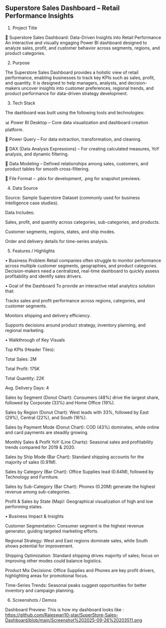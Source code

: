 
## Superstore Sales Dashboard – Retail Performance Insights
1. Project Title 

🛒 Superstore Sales Dashboard: Data-Driven Insights into Retail Performance
An interactive and visually engaging Power BI dashboard designed to analyze sales, profit, and customer behavior across segments, regions, and product categories.

2. Purpose

The Superstore Sales Dashboard provides a holistic view of retail performance, enabling businesses to track key KPIs such as sales, profit, and quantity. It is designed to help managers, analysts, and decision-makers uncover insights into customer preferences, regional trends, and product performance for data-driven strategy development.

3. Tech Stack

The dashboard was built using the following tools and technologies:

📊 Power BI Desktop – Core data visualization and dashboard creation platform.

📂 Power Query – For data extraction, transformation, and cleaning.

🧠 DAX (Data Analysis Expressions) – For creating calculated measures, YoY analysis, and dynamic filtering.

📝 Data Modeling – Defined relationships among sales, customers, and product tables for smooth cross-filtering.

📁 File Format – .pbix for development, .png for snapshot previews.

4. Data Source

Source: Sample Superstore Dataset (commonly used for business intelligence case studies).

Data Includes:

Sales, profit, and quantity across categories, sub-categories, and products.

Customer segments, regions, states, and ship modes.

Order and delivery details for time-series analysis.

5. Features / Highlights

• Business Problem
Retail companies often struggle to monitor performance across multiple customer segments, geographies, and product categories. Decision-makers need a centralized, real-time dashboard to quickly assess profitability and identify sales drivers.

• Goal of the Dashboard
To provide an interactive retail analytics solution that:

Tracks sales and profit performance across regions, categories, and customer segments.

Monitors shipping and delivery efficiency.

Supports decisions around product strategy, inventory planning, and regional marketing.

• Walkthrough of Key Visuals

Top KPIs (Header Tiles):

Total Sales: 2M

Total Profit: 175K

Total Quantity: 22K

Avg. Delivery Days: 4

Sales by Segment (Donut Chart): Consumers (48%) drive the largest share, followed by Corporate (33%) and Home Office (19%).

Sales by Region (Donut Chart): West leads with 33%, followed by East (29%), Central (22%), and South (16%).

Sales by Payment Mode (Donut Chart): COD (43%) dominates, while online and card payments are steadily growing.

Monthly Sales & Profit YoY (Line Charts): Seasonal sales and profitability trends compared for 2019 & 2020.

Sales by Ship Mode (Bar Chart): Standard shipping accounts for the majority of sales (0.91M).

Sales by Category (Bar Chart): Office Supplies lead (0.64M), followed by Technology and Furniture.

Sales by Sub-Category (Bar Chart): Phones (0.20M) generate the highest revenue among sub-categories.

Profit & Sales by State (Map): Geographical visualization of high and low performing states.

• Business Impact & Insights

Customer Segmentation: Consumer segment is the highest revenue generator, guiding targeted marketing efforts.

Regional Strategy: West and East regions dominate sales, while South shows potential for improvement.

Shipping Optimization: Standard shipping drives majority of sales; focus on improving other modes could balance logistics.

Product Mix Decisions: Office Supplies and Phones are key profit drivers, highlighting areas for promotional focus.

Time-Series Trends: Seasonal peaks suggest opportunities for better inventory and campaign planning.

6. Screenshots / Demos

Dashboard Preview: 
This is how my dashboard looks like : 
https://github.com/Rajeswari10-star/SuperStore-Sales-Dashboard/blob/main/Screenshot%202025-09-26%20203511.png
